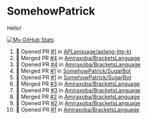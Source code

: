 # SomehowPatrick
Hello!

[![My GitHub Stats](https://github-readme-stats.vercel.app/api/?username=somehowpatrick&count_private=true&theme=tokyonight&showicons=true)]()

<!--START_SECTION:activity-->
1. 💪 Opened PR [#1](https://github.com/APLanguage/aplang-lite-kt/pull/1) in [APLanguage/aplang-lite-kt](https://github.com/APLanguage/aplang-lite-kt)
2. 🎉 Merged PR [#4](https://github.com/Amiraxoba/BracketsLanguage/pull/4) in [Amiraxoba/BracketsLanguage](https://github.com/Amiraxoba/BracketsLanguage)
3. 💪 Opened PR [#4](https://github.com/Amiraxoba/BracketsLanguage/pull/4) in [Amiraxoba/BracketsLanguage](https://github.com/Amiraxoba/BracketsLanguage)
4. 🎉 Merged PR [#1](https://github.com/SomehowPatrick/SugarBot/pull/1) in [SomehowPatrick/SugarBot](https://github.com/SomehowPatrick/SugarBot)
5. 💪 Opened PR [#1](https://github.com/SomehowPatrick/SugarBot/pull/1) in [SomehowPatrick/SugarBot](https://github.com/SomehowPatrick/SugarBot)
6. 🎉 Merged PR [#3](https://github.com/Amiraxoba/BracketsLanguage/pull/3) in [Amiraxoba/BracketsLanguage](https://github.com/Amiraxoba/BracketsLanguage)
7. 💪 Opened PR [#3](https://github.com/Amiraxoba/BracketsLanguage/pull/3) in [Amiraxoba/BracketsLanguage](https://github.com/Amiraxoba/BracketsLanguage)
8. 🎉 Merged PR [#2](https://github.com/Amiraxoba/BracketsLanguage/pull/2) in [Amiraxoba/BracketsLanguage](https://github.com/Amiraxoba/BracketsLanguage)
9. 💪 Opened PR [#2](https://github.com/Amiraxoba/BracketsLanguage/pull/2) in [Amiraxoba/BracketsLanguage](https://github.com/Amiraxoba/BracketsLanguage)
10. 💪 Opened PR [#1](https://github.com/Amiraxoba/BracketsLanguage/pull/1) in [Amiraxoba/BracketsLanguage](https://github.com/Amiraxoba/BracketsLanguage)
<!--END_SECTION:activity-->
